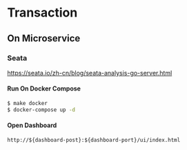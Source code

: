 # Transaction

## On Microservice

### Seata

https://seata.io/zh-cn/blog/seata-analysis-go-server.html

#### Run On Docker Compose

``` bash
$ make docker
$ docker-compose up -d
```

#### Open Dashboard

`http://${dashboard-post}:${dashboard-port}/ui/index.html`
